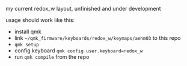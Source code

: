 my current redox_w layout, unfinished and under development

usage should work like this:
* install qmk
* link `~/qmk_firmware/keyboards/redox_w/keymaps/aehm03` to this repo
* `qmk setup`
* config keyboard `qmk config user.keyboard=redox_w`
* run `qmk compile` from the repo
